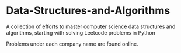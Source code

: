 # Data-Structures-and-Algorithms
A collection of efforts to master computer science data structures and algorithms, starting with solving Leetcode problems in Python

Problems under each company name are found online. 
